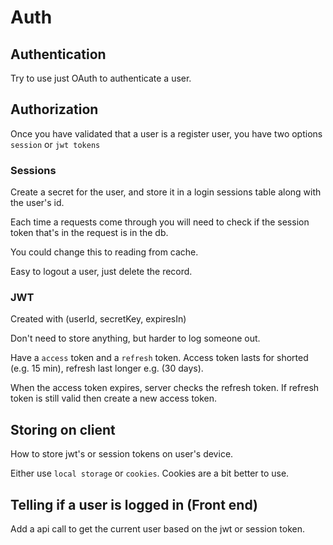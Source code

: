 # Auth

## Authentication

Try to use just OAuth to authenticate a user.

## Authorization

Once you have validated that a user is a register user, you have two options `session` or `jwt tokens`

### Sessions

Create a secret for the user, and store it in a login sessions table along with the user's id.

Each time a requests come through you will need to check if the session token that's in the request is in the db.

You could change this to reading from cache.

Easy to logout a user, just delete the record.

### JWT

Created with (userId, secretKey, expiresIn)

Don't need to store anything, but harder to log someone out.

Have a `access` token and a `refresh` token. Access token lasts for shorted (e.g. 15 min), refresh last longer e.g. (30 days).

When the access token expires, server checks the refresh token. If refresh token is still valid then create a new access token.

## Storing on client

How to store jwt's or session tokens on user's device.

Either use `local storage` or `cookies`. Cookies are a bit better to use.

## Telling if a user is logged in (Front end)

Add a api call to get the current user based on the jwt or session token.
